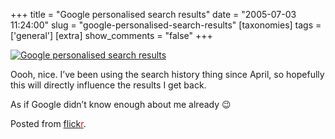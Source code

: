 +++
title = "Google personalised search results"
date = "2005-07-03 11:24:00"
slug = "google-personalised-search-results"
[taxonomies]
tags = ['general']
[extra]
show_comments = "false"
+++

[![Google personalised search results](http://photos18.flickr.com/23227290_e22157dc81_m.jpg)](http://www.flickr.com/photos/pip/23227290/)

Oooh, nice. I’ve been using the search history thing since April, so hopefully this will directly influence the results I get back.

As if Google didn’t know enough about me already 😉

Posted from [flick<span style="color:red">r</span>](http://www.flickr.com/r/blogs).

